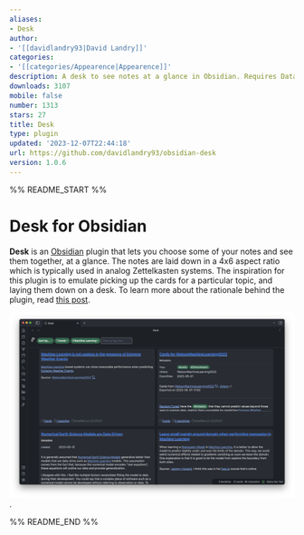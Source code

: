 ```yaml
---
aliases:
- Desk
author:
- '[[davidlandry93|David Landry]]'
categories:
- '[[categories/Appearence|Appearence]]'
description: A desk to see notes at a glance in Obsidian. Requires Dataview as a dependency.
downloads: 3107
mobile: false
number: 1313
stars: 27
title: Desk
type: plugin
updated: '2023-12-07T22:44:18'
url: https://github.com/davidlandry93/obsidian-desk
version: 1.0.6
---
```


%% README_START %%

# Desk for Obsidian

**Desk** is an [Obsidian](https://obsidian.md) plugin that lets you
choose some of your notes and see them together, at a glance.
The notes are laid down in a 4x6 aspect ratio which is 
typically used in analog Zettelkasten systems. 
The inspiration for this plugin is to emulate picking up the cards for a particular topic, and laying them down on a desk.
To learn more about the rationale behind the plugin, read [this post](https://blog.dlandry.xyz/posts/obsidian_desk/). 

![Screenshot of Desk for Obsidian](https://raw.githubusercontent.com/davidlandry93/obsidian-desk/HEAD/screenshot.png).


%% README_END %%